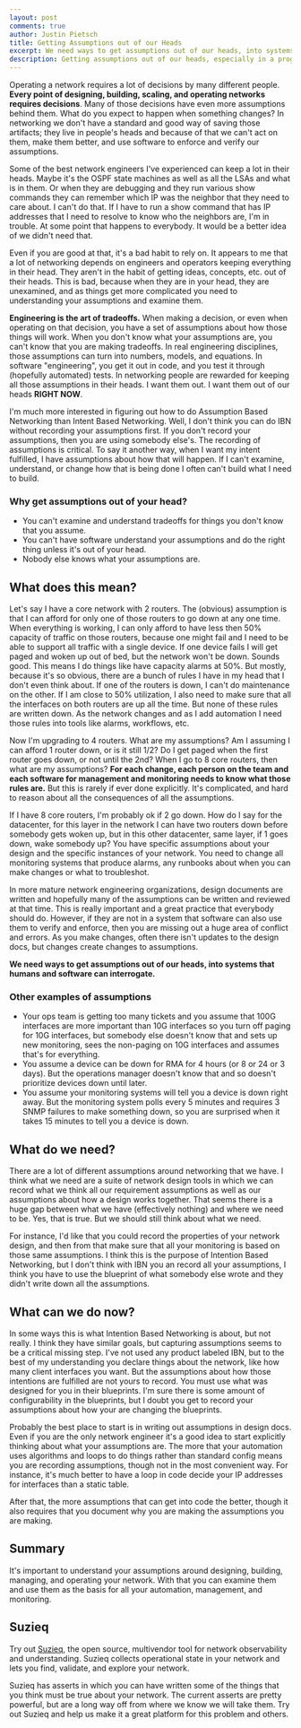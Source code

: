 ```yaml
---
layout: post
comments: true
author: Justin Pietsch
title: Getting Assumptions out of our Heads
excerpt: We need ways to get assumptions out of our heads, into systems that humans and software can interrogate.
description: Getting assumptions out of our heads, especially in a programmable system, means that you can then truly understand what you are doing in a network.
---
```

Operating a network requires a lot of decisions by many different people. **Every point of designing, building, scaling, and operating networks requires decisions**. Many of those decisions have even more assumptions behind them. What do you expect to happen when something changes? In networking we don't have a standard and good way of saving those artifacts; they live in people's heads and because of that we can't act on them, make them better, and use software to enforce and verify our assumptions.

Some of the best network engineers I've experienced can keep a lot in their heads. Maybe it's the OSPF state machines as well as all the LSAs and what is in them. Or when they are debugging and they run various show commands they can remember which IP was the neighbor that they need to care about. I can't do that. If I have to run a show command that has IP addresses that I need to resolve to know who the neighbors are, I'm in trouble. At some point that happens to everybody. It would be a better idea of we didn't need that.

Even if you are good at that, it's a bad habit to rely on. It appears to me that a lot of networking depends on engineers and operators keeping everything in their head. They aren't in the habit of getting ideas, concepts, etc. out of their heads. This is bad, because when they are in your head, they are unexamined, and as things get more complicated you need to understanding your assumptions and examine them.

**Engineering is the art of tradeoffs.** When making a decision, or even when operating on that decision, you have a set of assumptions about how those things will work. When you don't know what your assumptions are, you can't know that you are making tradeoffs. In real engineering disciplines, those assumptions can turn into numbers, models, and equations. In software "engineering", you get it out in code, and you test it through (hopefully automated) tests. In networking people are rewarded for keeping all those assumptions in their heads. I want them out. I want them out of our heads **RIGHT NOW**.

I'm much more interested in figuring out how to do Assumption Based Networking than Intent Based Networking. Well, I don't think you can do IBN without recording your assumptions first. If you don't record your assumptions, then you are using somebody else's. The recording of assumptions is critical. To say it another way, when I want my intent fulfilled, I have assumptions about how that will happen. If I can't examine, understand, or change how that is being done I often can't build what I need to build.

### Why get assumptions out of your head?

* You can't examine and understand tradeoffs for things you don't know that you assume.
* You can't have software understand your assumptions and do the right thing unless it's out of your head.
* Nobody else knows what your assumptions are.

## What does this mean?

Let's say I have a core network with 2 routers. The (obvious) assumption is that I can afford for only one of those routers to go down at any one time. When everything is working, I can only afford to have less then 50% capacity of traffic on those routers, because one might fail and I need to be able to support all traffic with a single device. If one device fails I will get paged and woken up out of bed, but the network won't be down. Sounds good. This means I do things like have capacity alarms at 50%. But mostly, because it's so obvious, there are a bunch of rules I have in my head that I don't even think about. If one of the routers is down, I can't do maintenance on the other. If I am close to 50% utilization, I also need to make sure that all the interfaces on both routers are up all the time. But none of these rules are written down. As the network changes and as I add automation I need those rules into tools like alarms, workflows, etc.

Now I'm upgrading to 4 routers. What are my assumptions? Am I assuming I can afford 1 router down, or is it still 1/2?  Do I get paged when the first router goes down, or not until the 2nd? When I go to 8 core routers, then what are my assumptions? **For each change, each person on the team and each software for management and monitoring needs to know what those rules are.** But this is rarely if ever done explicitly. It's complicated, and hard to reason about all the consequences of all the assumptions.

If I have 8 core routers, I'm probably ok if 2 go down. How do I say for the datacenter, for this layer in the network I can have two routers down before somebody gets woken up, but in this other datacenter, same layer, if 1 goes down, wake somebody up? You have specific assumptions about your design and the specific instances of your network. You need to change all monitoring systems that produce alarms, any runbooks about when you can make changes or what to troubleshot.

In more mature network engineering organizations, design documents are written and hopefully many of the assumptions can be written and reviewed at that time. This is really important and a great practice that everybody should do. However, if they are not in a system that software can also use them to verify and enforce, then you are missing out a huge area of conflict and errors. As you make changes, often there isn't updates to the design docs, but changes create changes to assumptions.

**We need ways to get assumptions out of our heads, into systems that humans and software can interrogate.**

### Other examples of assumptions

* Your ops team is getting too many tickets and you assume that 100G interfaces are more important than 10G interfaces so you turn off paging for 10G interfaces, but somebody else doesn't know that and sets up new monitoring, sees the non-paging on 10G interfaces and assumes that's for everything.
* You assume a device can be down for RMA for 4 hours (or 8 or 24 or 3 days). But the operations manager doesn't know that and so doesn't prioritize devices down until later.
* You assume your monitoring systems will tell you a device is down right away. But the monitoring system polls every 5 minutes and requires 3 SNMP failures to make something down, so you are surprised when it takes 15 minutes to tell you a device is down.

## What do we need?

There are a lot of different assumptions around networking that we have. I think what we need are a suite of network design tools in which we can record what we think all our requirement assumptions as well as our assumptions about how a design works together. That seems there is a huge gap between what we have (effectively nothing) and where we need to be. Yes, that is true. But we should still think about what we need.

For instance, I'd like that you could record the properties of your network design, and then from that make sure that all your monitoring is based on those same assumptions. I think this is the purpose of Intention Based Networking, but I don't think with IBN you an record all your assumptions, I think you have to use the blueprint of what somebody else wrote and they didn't write down all the assumptions.

## What can we do now?

In some ways this is what Intention Based Networking is about, but not really. I think they have similar goals, but capturing assumptions seems to be a critical missing step. I've not used any product labeled IBN, but to the best of my understanding you declare things about the network, like how many client interfaces you want. But the assumptions about how those intentions are fulfilled are not yours to record. You must use what was designed for you in their blueprints. I'm sure there is some amount of configurability in the blueprints, but I doubt you get to record your assumptions about how your are changing the blueprints.

Probably the best place to start is in writing out assumptions in design docs. Even if you are the only network engineer it's a good idea to start explicitly thinking about what your assumptions are. The more that your automation uses algorithms and loops to do things rather than standard config means you are recording assumptions, though not in the most convenient way. For instance, it's much better to have a loop in code decide your IP addresses for interfaces than a static table.

After that, the more assumptions that can get into code the better, though it also requires that you document why you are making the assumptions you are making.

## Summary

It's important to understand your assumptions around designing, building, managing, and operating your network. With that you can examine them and use them as the basis for all your automation, management, and monitoring.
## Suzieq

Try out [Suzieq](https://www.stardustsystems.net/suzieq/), the open source, multivendor tool for network observability and understanding. Suzieq collects operational state in your network and lets you find, validate, and explore your network.

Suzieq has asserts in which you can have written some of the things that you think must be true about your network. The current asserts are pretty powerful, but are a long way off from where we know we will take them. Try out Suzieq and help us make it a great platform for this problem and others.

